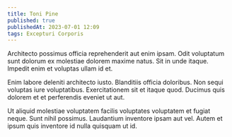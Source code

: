 ```yaml
---
title: Toni Pine
published: true
publishedAt: 2023-07-01 12:09
tags: Excepturi Corporis
---
```


Architecto possimus officia reprehenderit aut enim ipsam. Odit voluptatum sunt dolorum ex molestiae dolorem maxime natus. Sit in unde itaque. Impedit enim et voluptas ullam id et.

Enim labore deleniti architecto iusto. Blanditiis officia doloribus. Non sequi voluptas iure voluptatibus. Exercitationem sit et itaque quod. Ducimus quis dolorem et et perferendis eveniet ut aut.

Ut aliquid molestiae voluptatem facilis voluptates voluptatem et fugiat neque. Sunt nihil possimus. Laudantium inventore ipsam aut vel. Autem et ipsum quis inventore id nulla quisquam ut id.